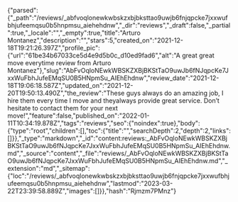{"parsed":{"_path":"/reviews/_abfvoqlonewkwbskzxbjbksttao9uwjb6fnjqpcke7jxxwufbhjufeemqsu0b5hnpmsu_aiehehdnw","_dir":"reviews","_draft":false,"_partial":true,"_locale":"","_empty":true,"title":"Arturo Montanez","description":"","stars":5,"created_on":"2021-12-18T19:21:26.397Z","profile_pic":{"url":"61be34b67033ce5d4e9d5b0c_d10ed9fad6","alt":"A great great move everytime review from Arturo Montanez"},"slug":"AbFvOqloNEwkWBSKZXBjBKStTaO9uwJb6fNJqpcKe7JxxWuFbhJufeEMqSU0B5HNpmSu_AIEhEhdnw","review_date":"2021-12-18T19:06:18.587Z","updated_on":"2021-12-20T19:50:13.490Z","the_review":"These guys always do an amazing job, I hire them every time I move and theyalways provide great  service. Don’t hesitate to contact them for your next move!","feature":false,"published_on":"2022-01-11T10:34:19.878Z","tags":"reviews","seo":{"noindex":true},"body":{"type":"root","children":[],"toc":{"title":"","searchDepth":2,"depth":2,"links":[]}},"_type":"markdown","_id":"content:reviews:_AbFvOqloNEwkWBSKZXBjBKStTaO9uwJb6fNJqpcKe7JxxWuFbhJufeEMqSU0B5HNpmSu_AIEhEhdnw.md","_source":"content","_file":"reviews/_AbFvOqloNEwkWBSKZXBjBKStTaO9uwJb6fNJqpcKe7JxxWuFbhJufeEMqSU0B5HNpmSu_AIEhEhdnw.md","_extension":"md","_sitemap":{"loc":"/reviews/_abfvoqlonewkwbskzxbjbksttao9uwjb6fnjqpcke7jxxwufbhjufeemqsu0b5hnpmsu_aiehehdnw","lastmod":"2023-03-22T23:39:58.889Z","images":[]}},"hash":"Rjmzm7PMnz"}